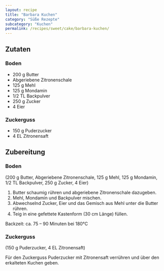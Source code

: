 ```yaml
---
layout: recipe
title: "Barbara Kuchen"
category: "Süße Rezepte"
subcategory: "Kuchen"
permalink: /recipes/sweet/cake/barbara-kuchen/
---
```


## Zutaten

### Boden
- 200 g Butter
- Abgeriebene Zitronenschale
- 125 g Mehl
- 125 g Mondamin
- 1/2 TL Backpulver
- 250 g Zucker
- 4 Eier

### Zuckerguss
- 150 g Puderzucker
- 4 EL Zitronensaft


## Zubereitung

### Boden
(200 g Butter, Abgeriebene Zitronenschale, 125 g Mehl, 125 g Mondamin, 1/2 TL Backpulver, 250 g Zucker, 4 Eier)
1. Butter schaumig rühren und abgeriebene Zitronenschale dazugeben. 
2. Mehl, Mondamin und Backpulver mischen.
3. Abwechselnd Zucker, Eier und das Gemisch aus Mehl unter die Butter rühren.
4. Teig in eine gefettete Kastenform (30 cm Länge) füllen.

Backzeit: ca. 75 – 90 Minuten bei 180°C

### Zuckerguss
(150 g Puderzucker, 4 EL Zitronensaft)

Für den Zuckerguss Puderzucker mit Zitronensaft verrühren und über den erkalteten Kuchen geben.
